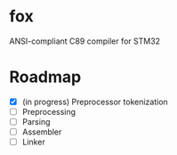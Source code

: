 # fox

ANSI-compliant C89 compiler for STM32

# Roadmap

- [x] (in progress) Preprocessor tokenization
- [ ] Preprocessing
- [ ] Parsing
- [ ] Assembler
- [ ] Linker
